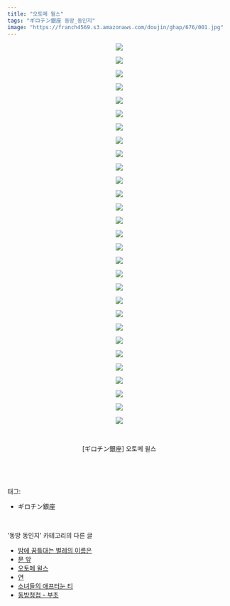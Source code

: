 ```yaml
---
title: "오토메 윌스"
tags: "ギロチン銀座 동방_동인지"
image: "https://franch4569.s3.amazonaws.com/doujin/ghap/676/001.jpg"
---
```

<div class="article">
<p style="text-align: center; clear: none; float: none;"><img src="{{ site.imgserver2 }}/ghap/676/001.jpg"/></p>
<p style="text-align: center; clear: none; float: none;"><img src="{{ site.imgserver2 }}/ghap/676/002.jpg"/></p>
<p style="text-align: center; clear: none; float: none;"><img src="{{ site.imgserver2 }}/ghap/676/003.jpg"/></p>
<p style="text-align: center; clear: none; float: none;"><img src="{{ site.imgserver2 }}/ghap/676/004.jpg"/></p>
<p style="text-align: center; clear: none; float: none;"><img src="{{ site.imgserver2 }}/ghap/676/005.jpg"/></p>
<p style="text-align: center; clear: none; float: none;"><img src="{{ site.imgserver2 }}/ghap/676/006.jpg"/></p>
<p style="text-align: center; clear: none; float: none;"><img src="{{ site.imgserver2 }}/ghap/676/007.jpg"/></p>
<p style="text-align: center; clear: none; float: none;"><img src="{{ site.imgserver2 }}/ghap/676/008.jpg"/></p>
<p style="text-align: center; clear: none; float: none;"><img src="{{ site.imgserver2 }}/ghap/676/009.jpg"/></p>
<p style="text-align: center; clear: none; float: none;"><img src="{{ site.imgserver2 }}/ghap/676/010.jpg"/></p>
<p style="text-align: center; clear: none; float: none;"><img src="{{ site.imgserver2 }}/ghap/676/011.jpg"/></p>
<p style="text-align: center; clear: none; float: none;"><img src="{{ site.imgserver2 }}/ghap/676/012.jpg"/></p>
<p style="text-align: center; clear: none; float: none;"><img src="{{ site.imgserver2 }}/ghap/676/013.jpg"/></p>
<p style="text-align: center; clear: none; float: none;"><img src="{{ site.imgserver2 }}/ghap/676/014.jpg"/></p>
<p style="text-align: center; clear: none; float: none;"><img src="{{ site.imgserver2 }}/ghap/676/015.jpg"/></p>
<p style="text-align: center; clear: none; float: none;"><img src="{{ site.imgserver2 }}/ghap/676/016.jpg"/></p>
<p style="text-align: center; clear: none; float: none;"><img src="{{ site.imgserver2 }}/ghap/676/017.jpg"/></p>
<p style="text-align: center; clear: none; float: none;"><img src="{{ site.imgserver2 }}/ghap/676/018.jpg"/></p>
<p style="text-align: center; clear: none; float: none;"><img src="{{ site.imgserver2 }}/ghap/676/019.jpg"/></p>
<p style="text-align: center; clear: none; float: none;"><img src="{{ site.imgserver2 }}/ghap/676/020.jpg"/></p>
<p style="text-align: center; clear: none; float: none;"><img src="{{ site.imgserver2 }}/ghap/676/021.jpg"/></p>
<p style="text-align: center; clear: none; float: none;"><img src="{{ site.imgserver2 }}/ghap/676/022.jpg"/></p>
<p style="text-align: center; clear: none; float: none;"><img src="{{ site.imgserver2 }}/ghap/676/023.jpg"/></p>
<p style="text-align: center; clear: none; float: none;"><img src="{{ site.imgserver2 }}/ghap/676/024.jpg"/></p>
<p style="text-align: center; clear: none; float: none;"><img src="{{ site.imgserver2 }}/ghap/676/025.jpg"/></p>
<p style="text-align: center; clear: none; float: none;"><img src="{{ site.imgserver2 }}/ghap/676/026.jpg"/></p>
<p style="text-align: center; clear: none; float: none;"><img src="{{ site.imgserver2 }}/ghap/676/027.jpg"/></p>
<p style="text-align: center; clear: none; float: none;"><img src="{{ site.imgserver2 }}/ghap/676/028.jpg"/></p>
<p style="text-align: center; clear: none; float: none;"><img src="{{ site.imgserver2 }}/ghap/676/029.jpg"/></p>
<p style="text-align: center; clear: none; float: none;"><br/></p>
<p style="text-align: center; clear: none; float: none;">[ギロチン銀座] 오토메 윌스</p>
<p><br/></p>
</div><br/>
<div class="tagTrail">
<p>태그: </p>
<ul>
<li>ギロチン銀座</li>
</ul>
</div><br/>
<div class="another">
<p>'동방 동인지' 카테고리의 다른 글</p>
<ul>
<li><a href="/ghap_679">밤에 꿈틀대는 벌레의 이름은</a></li>
<li><a href="/ghap_678">문 앞</a></li>
<li><a href="/ghap_676">오토메 윌스</a></li>
<li><a href="/ghap_675">연</a></li>
<li><a href="/ghap_674">소녀들의 애프터눈 티</a></li>
<li><a href="/ghap_673">동방청첩 - 부초</a></li>
</ul>
</div><br/>
<div class="cb_module cb_fluid">
<div class="cb_wrt cb_profile">
</div><!-- commentList close -->
</div><br/>
